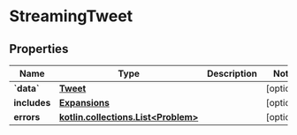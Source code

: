 
# StreamingTweet

## Properties
Name | Type | Description | Notes
------------ | ------------- | ------------- | -------------
**&#x60;data&#x60;** | [**Tweet**](Tweet.md) |  |  [optional]
**includes** | [**Expansions**](Expansions.md) |  |  [optional]
**errors** | [**kotlin.collections.List&lt;Problem&gt;**](Problem.md) |  |  [optional]




